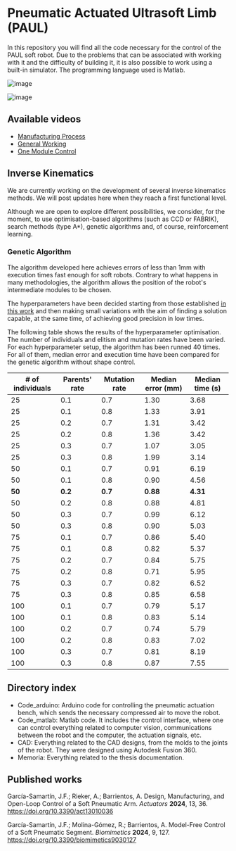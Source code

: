 # Pneumatic Actuated Ultrasoft Limb (PAUL)

In this repository you will find all the code necessary for the control of the PAUL soft robot. Due to the problems that can be associated with working with it and the difficulty of building it, it is also possible to work using a built-in simulator. The programming language used is Matlab.

![image](https://user-images.githubusercontent.com/92983875/197029208-5e46d80d-6c36-4bec-9547-3e9aa1b69e1d.png)

![image](https://user-images.githubusercontent.com/92983875/197028795-6f54991a-0070-4044-a94e-e584cdc8ee79.png)

## Available videos ##

- [Manufacturing Process](https://www.youtube.com/watch?v=WlBE3JDpxWw)
- [General Working](https://www.youtube.com/watch?v=1XM6AjTwlqs)
- [One Module Control](https://www.youtube.com/watch?v=sqhGBfGOFts)

## Inverse Kinematics ##

We are currently working on the development of several inverse kinematics methods. We will post updates here when they reach a first functional level.

Although we are open to explore different possibilities, we consider, for the moment, to use optimisation-based algorithms (such as CCD or FABRIK), search methods (type A*), genetic algorithms and, of course, reinforcement learning.

### Genetic Algorithm

The algorithm developed here achieves errors of less than 1mm with execution times fast enough for soft robots. Contrary to what happens in many methodologies, the algorithm allows the position of the robot's intermediate modules to be chosen.

The hyperparameters have been decided starting from those established [in this work](https://www.mdpi.com/2075-1702/11/10/952) and then making small variations with the aim of finding a solution capable, at the same time, of achieving good precision in low times.

The following table shows the results of the hyperparameter optimisation. The number of individuals and elitism and mutation rates have been varied. For each hyperparameter setup, the algorithm has been runned 40 times. For all of them, median error and execution time have been compared for the genetic algorithm without shape control.

<!--<details>
  <summary><strong>Hyperparameter optimisation table</strong></summary>-->
  <table>
    <thead>
    <tr>
    <th># of individuals</th>
    <th>Parents&#39; rate</th>
    <th>Mutation rate</th>
    <th>Median error (mm)</th>
    <th>Median time (s)</th>
    </tr>
    </thead>
    <tbody>
    <tr>
    <td>25</td>
    <td>0.1</td>
    <td>0.7</td>
    <td>1.30</td>
    <td>3.68</td>
    </tr>
    <tr>
    <td>25</td>
    <td>0.1</td>
    <td>0.8</td>
    <td>1.33</td>
    <td>3.91</td>
    </tr>
    <tr>
    <td>25</td>
    <td>0.2</td>
    <td>0.7</td>
    <td>1.31</td>
    <td>3.42</td>
    </tr>
    <tr>
    <td>25</td>
    <td>0.2</td>
    <td>0.8</td>
    <td>1.36</td>
    <td>3.42</td>
    </tr>
    <tr>
    <td>25</td>
    <td>0.3</td>
    <td>0.7</td>
    <td>1.07</td>
    <td>3.05</td>
    </tr>
    <tr>
    <td>25</td>
    <td>0.3</td>
    <td>0.8</td>
    <td>1.99</td>
    <td>3.14</td>
    </tr>
    <tr>
    <td>50</td>
    <td>0.1</td>
    <td>0.7</td>
    <td>0.91</td>
    <td>6.19</td>
    </tr>
    <tr>
    <td>50</td>
    <td>0.1</td>
    <td>0.8</td>
    <td>0.90</td>
    <td>4.56</td>
    </tr>
    <tr>
    <td><strong>50</strong></td>
    <td><strong>0.2</strong></td>
    <td><strong>0.7</strong></td>
    <td><strong>0.88</strong></td>
    <td><strong>4.31</strong></td>
    </tr>
    <tr>
    <td>50</td>
    <td>0.2</td>
    <td>0.8</td>
    <td>0.88</td>
    <td>4.81</td>
    </tr>
    <tr>
    <td>50</td>
    <td>0.3</td>
    <td>0.7</td>
    <td>0.99</td>
    <td>6.12</td>
    </tr>
    <tr>
    <td>50</td>
    <td>0.3</td>
    <td>0.8</td>
    <td>0.90</td>
    <td>5.03</td>
    </tr>
    <tr>
    <td>75</td>
    <td>0.1</td>
    <td>0.7</td>
    <td>0.86</td>
    <td>5.40</td>
    </tr>
    <tr>
    <td>75</td>
    <td>0.1</td>
    <td>0.8</td>
    <td>0.82</td>
    <td>5.37</td>
    </tr>
    <tr>
    <td>75</td>
    <td>0.2</td>
    <td>0.7</td>
    <td>0.84</td>
    <td>5.75</td>
    </tr>
    <tr>
    <td>75</td>
    <td>0.2</td>
    <td>0.8</td>
    <td>0.71</td>
    <td>5.95</td>
    </tr>
    <tr>
    <td>75</td>
    <td>0.3</td>
    <td>0.7</td>
    <td>0.82</td>
    <td>6.52</td>
    </tr>
    <tr>
    <td>75</td>
    <td>0.3</td>
    <td>0.8</td>
    <td>0.85</td>
    <td>6.58</td>
    </tr>
    <tr>
    <td>100</td>
    <td>0.1</td>
    <td>0.7</td>
    <td>0.79</td>
    <td>5.17</td>
    </tr>
    <tr>
    <td>100</td>
    <td>0.1</td>
    <td>0.8</td>
    <td>0.83</td>
    <td>5.14</td>
    </tr>
    <tr>
    <td>100</td>
    <td>0.2</td>
    <td>0.7</td>
    <td>0.74</td>
    <td>5.79</td>
    </tr>
    <tr>
    <td>100</td>
    <td>0.2</td>
    <td>0.8</td>
    <td>0.83</td>
    <td>7.02</td>
    </tr>
    <tr>
    <td>100</td>
    <td>0.3</td>
    <td>0.7</td>
    <td>0.81</td>
    <td>8.19</td>
    </tr>
    <tr>
    <td>100</td>
    <td>0.3</td>
    <td>0.8</td>
    <td>0.87</td>
    <td>7.55</td>
    </tr>
    </tbody>
  </table>
 
<!--</details>-->

## Directory index ##

- Code_arduino: Arduino code for controlling the pneumatic actuation bench, which sends the necessary compressed air to move the robot.
- Code_matlab: Matlab code. It includes the control interface, where one can control everything related to computer vision, communications between the robot and the computer, the actuation signals, etc.
- CAD: Everything related to the CAD designs, from the molds to the joints of the robot. They were designed using Autodesk Fusion 360.
- Memoria: Everything related to the thesis documentation.

## Published works ##

García-Samartín, J.F.; Rieker, A.; Barrientos, A. Design, Manufacturing, and Open-Loop Control of a Soft Pneumatic Arm. _Actuators_ **2024**, 13, 36. https://doi.org/10.3390/act13010036

García-Samartín, J.F.; Molina-Gómez, R.; Barrientos, A. Model-Free Control of a Soft Pneumatic Segment. _Biomimetics_ **2024**, 9, 127. https://doi.org/10.3390/biomimetics9030127
